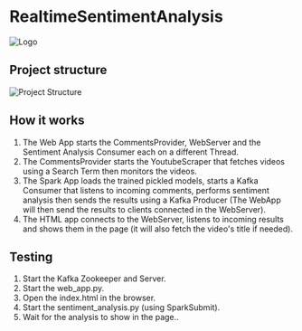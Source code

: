 # RealtimeSentimentAnalysis

![Logo](https://i.imgur.com/kYamDzF.png)

## Project structure

![Project Structure](https://github.com/zHaytam/RealtimeSentimentAnalysis/blob/master/resources/ProjectStructure.png)

## How it works

 1. The Web App starts the CommentsProvider, WebServer and the Sentiment Analysis Consumer each on a different Thread.
 2. The CommentsProvider starts the YoutubeScraper that fetches videos using a Search Term then monitors the videos.
 3. The Spark App loads the trained pickled models, starts a Kafka Consumer that listens to incoming comments, performs sentiment analysis then sends the results using a Kafka Producer (The WebApp will then send the results to clients connected in the WebServer).
 4. The HTML app connects to the WebServer, listens to incoming results and shows them in the page (it will also fetch the video's title if needed).

## Testing

 1. Start the Kafka Zookeeper and Server.
 2. Start the web_app.py.
 3. Open the index.html in the browser.
 4. Start the sentiment_analysis.py (using SparkSubmit).
 5. Wait for the analysis to show in the page..
